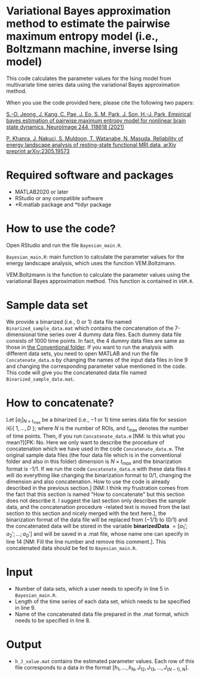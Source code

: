 # Variational Bayes approximation method to estimate the pairwise maximum entropy model (i.e., Boltzmann machine, inverse Ising model)

This code calculates the parameter values for the Ising model from multivariate time series data using the variational Bayes approximation method.

When you use the code provided here, please cite the following two papers:

[S.-O. Jeong, J. Kang, C. Pae, J. Eo, S. M. Park, J. Son, H.-J. Park, Empirical bayes estimation of pairwise maximum entropy model for nonlinear brain state dynamics, NeuroImage 244, 118618 (2021)](https://doi.org/10.1016/j.neuroimage.2021.118618)

[P. Khanra, J. Nakuci, S. Muldoon, T. Watanabe, N. Masuda, Reliability of energy landscape analysis of resting-state functional MRI data, arXiv preprint arXiv:2305.19573](https://arxiv.org/pdf/2305.19573.pdf)

# Required software and packages

- MATLAB2020 or later
- RStudio or any compatible software
- *R.matlab package and *tidyr package

# How to use the code?

Open RStudio and run the file `Bayesian_main.R`.

`Bayesian_main.R`: main function to calculate the parameter values for the energy landscape analysis, which uses the function VEM.Boltzmann.

VEM.Boltzmann is the function to calculate the parameter values using the variational Bayes approximation method. This function is contained in `VEM.R`.

# Sample data set
We provide a binarized (i.e., 0 or 1) data file named `Binarized_sample_data.mat` which contains the concatenation of the 7-dimensional time series over 4 dummy data files. Each dummy data file consists of 1000 time points. In fact, the 4 dummy data files are same as those in [the Conventional folder](https://github.com/pitambarkhanra/energy_landscape_analysis/tree/main/Conventional).
If you want to run the analysis with different data sets, you need to open MATLAB and run the file `Concatenate_data.m` by changing the names of the input data files in line 9 and changing the corresponding parameter value mentioned in the code. This code will give you the concatenated data file named `Binarized_sample_data.mat`.

# How to concatenate?
Let $[a_i]_ {{N \times t_{\max}}}$ be a binarized (i.e., $-1$ or $1$) time series data file for session $i\in$\{ $1,\dots,D$ \}; where $N$ is the number of ROIs, and $t_{\max}$ denotes the number of time points. Then, if you run `Concatenate_data.m` [NM: Is this what you mean?][PK: No. Here we only want to describe the procedure of concatenation which we have used in the code `Concatenate_data.m`. The original sample data files (the four data file which is in the conventional folder and also in this folder) dimension is $N \times t_{max}$ and the binarization format is -1/1. If we run the code `Concatenate_data.m` with these data files it will do everything like changing the binarization format to 0/1, changing the dimension and also concatenation. How to use the code is already described in the previous section.] [NM: I think my frustration comes from the fact that this section is named "How to concatenate" but this section does not describe it. I suggest the last section only describes the sample data, and the concatenation procedure -related text is moved from the last section to this section and nicely merged with the text here.], the binarization format of the data file will be replaced from $(-1/1)$ to $(0/1)$ and the concatenated data will be stored in the variable **binarizedData** $=[a_1';a_2'; \ldots ;a_D']$ and will be saved in a .mat file, whose name one can specify in line 14 [NM: Fill the line number and remove this comment.]. This concatenated data should be fed to `Bayesian_main.R`.

# Input
- Number of data sets, which a user needs to specify in line 5 in `Bayesian_main.R`.
- Length of the time series of each data set, which needs to be specified in line 9.
- Name of the concatenated data file prepared in the .mat format, which needs to be specified in line 8.

# Output
- `h_J_value.mat` contains the estimated parameter values. Each row of this file corresponds to a data in the format $[h_1, \ldots, h_N,J_{12},J_{13},\ldots,J_{(N-1),N}]$.

